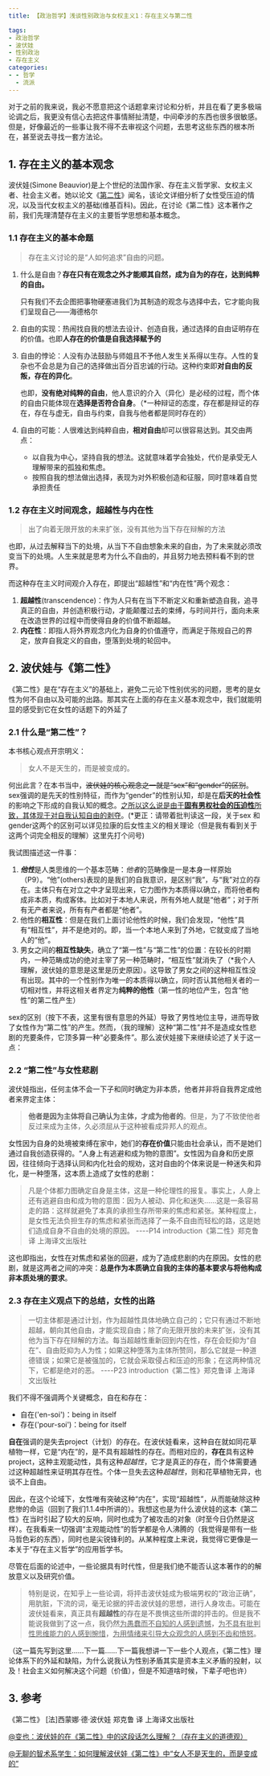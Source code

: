 ```yaml
---
title: 【政治哲学】浅谈性别政治与女权主义1：存在主义与第二性

tags:
- 政治哲学
- 波伏娃
- 性别政治
- 存在主义
categories:
- - 哲学
  - 流派
---
```


对于之前的我来说，我必不愿意把这个话题拿来讨论和分析，并且在看了更多极端论调之后，我更没有信心去把这件事情掰扯清楚，中间牵涉的东西也很多很敏感。但是，好像最近的一些事让我不得不去审视这个问题，去思考这些东西的根本所在，甚至说去寻找一套方法论。

<!--more-->

## 1. 存在主义的基本观念

波伏娃(Simone Beauvior)是上个世纪的法国作家、存在主义哲学家、女权主义者、社会主义者。她以论文《[第二性](https://zh.wikipedia.org/wiki/第二性)》闻名，该论文详细分析了女性受压迫的情况，以及当代女权主义的基础(维基百科)。因此，在讨论《第二性》这本著作之前，我们先理清楚存在主义的主要哲学思想和基本概念。

### 1.1 存在主义的基本命题

> 存在主义讨论的是“人如何追求”自由的问题。

1. 什么是自由？**存在只有在观念之外才能顺其自然，成为自为的存在，达到纯粹的自由。**

   只有我们不去企图把事物硬塞进我们为其制造的观念与选择中去，它才能向我们呈现自己——海德格尔

2. 自由的实现：热闹找自我的想法去设计、创造自我，通过选择的自由证明存在的价值。也即**人存在的价值是自我选择赋予的**

3. 自由的悖论：人没有办法鼓励与师姐且不予他人发生关系得以生存。人性的复杂也不会总是为自己的选择做出百分百忠诚的行动。这种约束即**对自由的反叛，存在的异化**。

   也即，**没有绝对纯粹的自由**，他人意识的介入（异化）是必经的过程，而个体的自由只能体现在**选择是否符合自身**。（*一种辩证的态度，存在都是辩证的存在，存在与虚无，自由与约束，自我与他者都是同时存在的）

4. 自由的可能：人很难达到纯粹自由，**相对自由**却可以很容易达到。其交由两点：

   * 以自我为中心，坚持自我的想法。这就意味着学会独处，代价是承受无人理解带来的孤独和焦虑。
   * 按照自我的想法做出选择，表现为对外积极创造和征服，同时意味着自觉承担责任

### 1.2 存在主义时间观念，超越性与内在性

> 出了向着无限开放的未来扩张，没有其他为当下存在辩解的方法

也即，从过去解释当下的处境，从当下不自由想象未来的自由，为了未来就必须改变当下的处境。人生来就是思考为什么不自由的，并且努力地去预料看不到的世界。

而这种存在主义时间观介入存在，即提出“超越性”和“内在性”两个观念：

1. **超越性**(transcendence)：作为人只有在当下不断定义和重新塑造自我，追寻真正的自由，并创造积极行动，才能颠覆过去的束缚，与时间并行，面向未来在改造世界的过程中而使得自身的价值不断超越。
2. **内在性**：即指人将外界观念内化为自身的价值遵守，而满足于陈规自己的界定，放弃自我定义的自由，堕落到处境的轮回中。

## 2. 波伏娃与《第二性》

《第二性》是在“存在主义”的基础上，避免二元论下性别优劣的问题，思考的是女性为何不自由以及可能的出路。那其实在上面的存在主义基本观念中，我们就能明显的感受到它在女性的话题下的外延了

### 2.1 什么是“第二性”？

本书核心观点开宗明义：

> 女人不是天生的，而是被变成的。

何出此言？在本书当中，~~波伏娃的核心观念之一就是“sex”和“gender”的区别~~。sex强调的是先天的性别特征，而作为“gender”的性别认知，却是在**后天的社会性**的影响之下形成的自我认知的概念。<u>之所以这么说是由于**固有男权社会的压迫性**所致，其体现于对自我认知自由的剥夺</u>。(*更正：请带着批判读这一段，关于sex 和gender这两个的区别可以详见拉康的后女性主义的相关理论（但是我有看到关于这两个词完全相反的理解）这里先打个问号)

我试图描述这一件事：

1. ***他性***是人类思维的一个基本范畴：*他者*的范畴像是一是本身一样原始（P9）。“他”(others)表现的是我们的自我意识，是区别“我”，与“我”对立的存在。主体只有在对立之中才呈现出来，它力图作为本质得以确立，而将他者构成非本质，构成客体。比如对于本地人来说，所有外地人就是“他者”；对于所有无产者来说，所有有产者都是“他者”。
2. 他性的**相互性**：但是在我们上面讨论他性的时候，我们会发现，“他性”具有“相互性”，并不是绝对的。即，当一个本地人来到了外地，它就变成了当地人的“他”。
3. 男女之间的**相互性缺失**，确立了“第一性”与“第二性”的位置：在较长的时期内，一种范畴成功的绝对主宰了另一种范畴时，“相互性”就消失了（*我个人理解，波伏娃的意思是这里是历史原因）。这导致了男女之间的这种相互性没有出现。其中的一个性别作为唯一的本质得以确立，同时否认其他相关者的一切相对性，并将这相关者界定为**纯粹的他性**（第一性的地位产生，包含“他性”的第二性产生）

sex的区别（按下不表，这里有很有意思的外延）导致了男性地位主导，进而导致了女性作为“第二性”的产生。然而，（我的理解）这种“第二性”并不是造成女性悲剧的充要条件，它顶多算一种“必要条件”。那么波伏娃接下来继续论述了关于这一点：



### 2.2 “第二性”与女性悲剧

波伏娃指出，任何主体不会一下子和同时确定为非本质，他者并非将自我界定成他者来界定主体：

> **他者是因为主体将自己确认为主体，才成为他者的**。但是，为了不致使他者反过来成为主体，久必须屈从于这种被看成异邦人的观点。

女性因为自身的处境被束缚在家中，她们的**存在价值**只能由社会承认，而不是她们通过自我创造获得的。“人身上有逃避和成为物的意图”。女性因为自身和历史原因，往往倾向于选择认同和内化社会的规劝，这对自由的个体来说是一种迷失和异化，是一种堕落，这本质上造成了女性的悲剧：

> 凡是个体都力图确定自身是主体，这是一种伦理性的报复。事实上，人身上还有逃避自由和成为物的意图：因为人被动、异化和迷失……这是一条容易走的路：这样就避免了本真的承担生存所带来的焦虑和紧张。某种程度上，是女性无法负担生存的焦虑和紧张而选择了一条不自由而轻松的路，这是她们造成自身不自由的处境的原因。       ----P14 introduction《第二性》郑克鲁译 上海译文出版社

这也即指出，女性在对焦虑和紧张的回避，成为了造成悲剧的内在原因。女性的悲剧，就是这两者之间的冲突：**总是作为本质确立自我的主体的基本要求与将他构成非本质处境的要求**。

### 2.3 存在主义观点下的总结，女性的出路

> 一切主体都是通过计划，作为超越性具体地确立自己的；它只有通过不断地超越，朝向其他自由，才能实现自由；除了向无限开放的未来扩张，没有其他为当下存在辩解的方法。每当超越性重新回到内在性，存在会贬抑为“自在”、自由贬抑为人为性；如果这种堕落为主体所赞同，那么它就是一种道德错误；如果它是被强加的，它就会采取侵占和压迫的形象；在这两种情况下，它都是绝对的恶。                                                     ----P23 introduction《第二性》郑克鲁译 上海译文出版社

我们不得不强调两个关键概念，自在和存在：

* 自在('en-soi')：being in itself
* 存在('pour-soi')：being for itself

**自在**强调的是失去project（计划）的存在。在波伏娃看来，这种自在就如同花草植物一样，它是“内在”的，是不具有超越性的存在。而相对应的，**存在**具有这种project，这种主观能动性，具有这种*超越性*，它才是真正的存在，而个体需要通过这种超越性来证明其存在性。个体一旦失去这种*超越性*，则和花草植物无异，也谈不上自由。

因此，在这个论域下，女性唯有突破这种“内在”，实现“超越性”，从而能破除这种悲惨的命运（回到了我们1.1.4中所讲的）。我想这也是为什么波伏娃的这本《第二性》在当时引起了较大的反响，同时也成为了被攻击的对象（时至今日仍然是这样）。在我看来一切强调“主观能动性”的哲学都是令人沸腾的（我觉得是带有一些马哲色彩的东西），同时也是尖锐锋利的。从某种程度上来说，我觉得它更像是一本关于“存在主义哲学”的应用哲学书。

尽管在后面的论述中，一些论据具有时代性，但是我们绝不能否认这本著作的的解放意义以及研究价值。

> 特别是说，在知乎上一些论调，将抨击波伏娃成为极端男权的“政治正确”，用肮脏，下流的词，毫无论据的抨击波伏娃的思想，进行人身攻击。可能在波伏娃看来，真正具有**超越性**的存在是不畏惧这些所谓的抨击的。但是我不能说我做到了这一点，我仍然<u>为愚蠢而不自知的人感到遗憾</u>，<u>为不具有批判性思维能力的人感到惋惜</u>，<u>为用情绪来引导大众观念的人感到不齿和愤怒</u>。



（这一篇先写到这里……下一篇……下一篇我想讲一下一些个人观点，《第二性》理论体系下的外延和缺陷，为什么说我认为性别矛盾其实是资本主义矛盾的投射，以及！社会主义如何解决这个问题（价值），但是不知道啥时候，下辈子吧也许）



## 3. 参考

《第二性》 [法]西蒙娜·德·波伏娃 郑克鲁 译 上海译文出版社

[@变也：波伏娃的在《第二性》中的这段话怎么理解？（存在主义的道德观）](https://www.zhihu.com/question/24317261/answer/38995063)

[@无聊的智术系学生：如何理解波伏娃《第二性》中“女人不是天生的，而是变成的”](https://www.zhihu.com/question/24235690)

